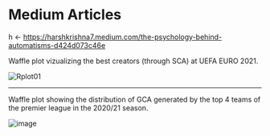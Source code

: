 # Medium Articles

h <- https://harshkrishna7.medium.com/the-psychology-behind-automatisms-d424d073c46e

Waffle plot vizualizing the best creators (through SCA) at UEFA EURO 2021.

![Rplot01](https://user-images.githubusercontent.com/87293901/125789898-288d2289-e54a-49c2-b8c3-ed578023f46a.png)


--------------------------------------------------------------------------------------------------------------------------------------------------------------------------------


Waffle plot showing the distribution of GCA generated by the top 4 teams of the premier league in the 2020/21 season.

![image](https://user-images.githubusercontent.com/87293901/125789956-c12394a5-57f0-456f-a5c3-3ba8e0cf2eed.png)

